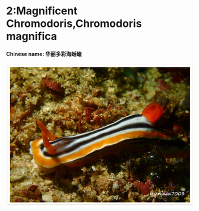 # 2:Magnificent Chromodoris,Chromodoris magnifica

#### Chinese name: 华丽多彩海蛞蝓

![](../../.gitbook/assets/chromodoris-magnifica.jpg)

